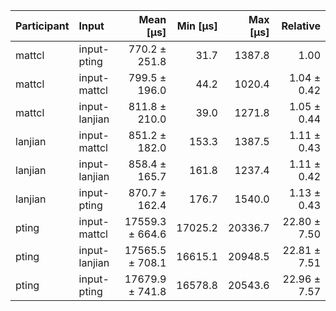 | Participant | Input | Mean [µs] | Min [µs] | Max [µs] | Relative |
|:---|:---|---:|---:|---:|---:|
| mattcl | input-pting | 770.2 ± 251.8 | 31.7 | 1387.8 | 1.00 |
| mattcl | input-mattcl | 799.5 ± 196.0 | 44.2 | 1020.4 | 1.04 ± 0.42 |
| mattcl | input-lanjian | 811.8 ± 210.0 | 39.0 | 1271.8 | 1.05 ± 0.44 |
| lanjian | input-mattcl | 851.2 ± 182.0 | 153.3 | 1387.5 | 1.11 ± 0.43 |
| lanjian | input-lanjian | 858.4 ± 165.7 | 161.8 | 1237.4 | 1.11 ± 0.42 |
| lanjian | input-pting | 870.7 ± 162.4 | 176.7 | 1540.0 | 1.13 ± 0.43 |
| pting | input-mattcl | 17559.3 ± 664.6 | 17025.2 | 20336.7 | 22.80 ± 7.50 |
| pting | input-lanjian | 17565.5 ± 708.1 | 16615.1 | 20948.5 | 22.81 ± 7.51 |
| pting | input-pting | 17679.9 ± 741.8 | 16578.8 | 20543.6 | 22.96 ± 7.57 |

